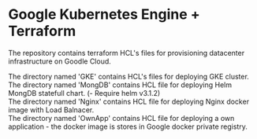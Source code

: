 # Google Kubernetes Engine + Terraform 

The repository contains terraform HCL's files for provisioning datacenter infrastructure on Goodle Cloud.

The directory named 'GKE' contains HCL's files for deploying GKE cluster.<br>
The directory named 'MongDB' contains HCL file for deploying Helm MongDB statefull chart. (- Require helm v3.1.2)<br>
The directory named 'Nginx' contains HCL file for deploying Nginx docker image with Load Balnacer.<br>
The directory named 'OwnApp' contains HCL file for deploying a own application - the docker image is stores in Google docker private registry.


